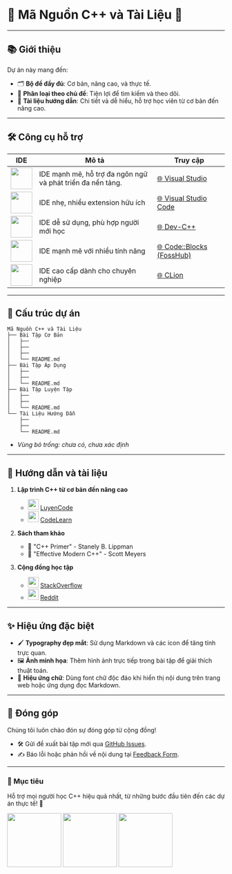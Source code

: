 # 🌟 **Mã Nguồn C++ và Tài Liệu** 🌟

---

## 📚 **Giới thiệu**
Dự án này mang đến:
- 🗂️ **Bộ đề đầy đủ**: Cơ bản, nâng cao, và thực tế.
- 🧩 **Phân loại theo chủ đề**: Tiện lợi để tìm kiếm và theo dõi.
- 📜 **Tài liệu hướng dẫn**: Chi tiết và dễ hiểu, hỗ trợ học viên từ cơ bản đến nâng cao.

---

## 🛠️ **Công cụ hỗ trợ**

| **IDE**              | **Mô tả**                                      | **Truy cập**                                                                 |
|-----------------------|-----------------------------------------------|------------------------------------------------------------------------------|
| <img src="https://upload.wikimedia.org/wikipedia/commons/thumb/2/2c/Visual_Studio_Icon_2022.svg/1200px-Visual_Studio_Icon_2022.svg.png" width="50" height="50"> | IDE mạnh mẽ, hỗ trợ đa ngôn ngữ và phát triển đa nền tảng.        | [🌐 Visual Studio](https://c2rsetup.officeapps.live.com/c2r/downloadVS.aspx?sku=community&channel=Release&version=VS2022&source=VSLandingPage&cid=2030:5218f5378adf4a708377f59149e926e8)                     |
| <img src="https://code.visualstudio.com/assets/favicon.ico" width="50" height="50"> | IDE nhẹ, nhiều extension hữu ích        | [🌐 Visual Studio Code](https://code.visualstudio.com/sha/download?build=stable&os=win32-x64-user)                     |
| <img src="https://store-images.s-microsoft.com/image/apps.8200.14525614036320964.388ccdd1-65a9-4bfc-81ce-c614493bcc79.5dfc4719-b603-45a1-a73e-bf55d9d25077" width="50" height="50"> | IDE dễ sử dụng, phù hợp người mới học   | [🌐 Dev-C++](https://sourceforge.net/projects/orwelldevcpp/)               |
| <img src="https://www.codeblocks.org/images/logo160.png" width="50" height="50"> | IDE mạnh mẽ với nhiều tính năng         | [🌐 Code::Blocks (FossHub)](https://www.fosshub.com/Code-Blocks.html?dwl=codeblocks-20.03mingw-setup.exe)                               |
| <img src="https://resources.jetbrains.com/storage/products/clion/img/meta/clion_logo_300x300.png" width="50" height="50"> | IDE cao cấp dành cho chuyên nghiệp       | [🌐 CLion](https://www.jetbrains.com/clion/)                               |

---

## 📂 **Cấu trúc dự án**

```plaintext
Mã Nguồn C++ và Tài Liệu
├── Bài Tập Cơ Bản
│   ├── 
│   ├── 
│   ├── 
│   └── README.md
├── Bài Tập Áp Dụng
│   ├── 
│   ├── 
│   └── README.md
├── Bài Tập Luyện Tập
│   ├── 
│   ├── 
│   └── README.md
└── Tài Liệu Hướng Dẫn
    ├── 
    ├──
    └── README.md
```
- *Vùng bỏ trống: chưa có, chưa xác định*
---

## 📘 **Hướng dẫn và tài liệu**

1. **Lập trình C++ từ cơ bản đến nâng cao**
   - <img src="https://luyencode.net/favicon-96x96.png" width="25" height="25"> [LuyenCode](https://luyencode.net/)
   - <img src="https://codelearn.io/favicon.png" width="25" height="25"> [CodeLearn](https://codelearn.io/)

2. **Sách tham khảo**
   - 📕 "C++ Primer" - Stanely B. Lippman
   - 📗 "Effective Modern C++" - Scott Meyers

3. **Cộng đồng học tập**
   - <img src="https://static-00.iconduck.com/assets.00/stack-overflow-icon-1024x1024-z4y2lqfd.png" width="25" height="25"> [StackOverflow](https://stackoverflow.com/)
   - <img src="https://www.iconpacks.net/icons/2/free-reddit-logo-icon-2436-thumb.png" width="25" height="25"> [Reddit](https://www.reddit.com/r/cpp/)

---

## ✨ **Hiệu ứng đặc biệt**
- 🖌️ **Typography đẹp mắt**: Sử dụng Markdown và các icon để tăng tính trực quan.
- 🖼️ **Ảnh minh họa**: Thêm hình ảnh trực tiếp trong bài tập để giải thích thuật toán.
- 🎨 **Hiệu ứng chữ**: Dùng font chữ độc đáo khi hiển thị nội dung trên trang web hoặc ứng dụng đọc Markdown.

---

## 🤝 **Đóng góp**
Chúng tôi luôn chào đón sự đóng góp từ cộng đồng!
- 🛠️ Gửi đề xuất bài tập mới qua [GitHub Issues](#).
- ✍️ Báo lỗi hoặc phản hồi về nội dung tại [Feedback Form](#).

---

### **🎯 Mục tiêu**
Hỗ trợ mọi người học C++ hiệu quả nhất, từ những bước đầu tiên đến các dự án thực tế! 🚀

<img src="https://stackoverflow.design/assets/img/logos/audience/soa-logo.svg" width="125">      <img src="https://dangkywebvoibocongthuong.com/wp-content/uploads/2021/11/logo-da-thong-bao-bo-cong-thuong.png" width="125">      <img src="https://tinnhiemmang.vn/storage/photos/shares/CetificateTrust/web_pre_2x.png" width="125">
